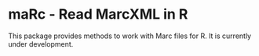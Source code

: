 # maRc - Read MarcXML in R

This package provides methods to work with Marc files for R.
It is currently under development.

